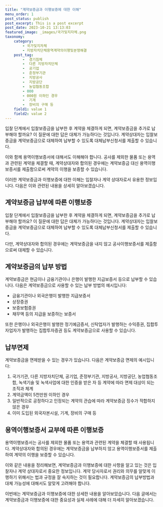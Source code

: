 ```yaml
---
title: "계약보증금과 이행보증에 대한 이해"
menu_order: 1
post_status: publish
post_excerpt: This is a post excerpt
post_date: 2023-10-21 13:13:03
featured_image: _images/국가및지자체.png
taxonomy:
    category:
        - 국가및지자체
        - 지방자치단체용역계약의이행및분쟁해결
    post_tag:
        -  경기침체
        -  다른 지방자치단체
        -  공기업
        -  준정부기관
        -  지방공사
        -  지방공단
        -  농업협동조합
        - 000
        - 000원 이하인 경우
        -  기계
        -  장비의 구매 등
    field1: value 1
    field2: value 2
---
```



입찰 단계에서 입찰보증금을 납부한 후 계약을 체결하게 되면, 계약보증금을 추가로 납부해야 할까요? 이 질문에 대한 답은 대체가 가능하다는 것입니다. 계약상대자는 입찰보증금을 계약보증금으로 대체하여 납부할 수 있도록 대체납부신청서를 제출할 수 있습니다.

이와 함께 용역이행보증서에 대해서도 이해해야 합니다. 공사를 제외한 물품 또는 용역과 관련된 계약을 체결할 때, 계약상대자와 합의된 경우에는 계약보증금 대신 용역이행보증서를 제출함으로써 계약의 이행을 보증할 수 있습니다.

이러한 계약보증금과 이행보증에 대한 이해는 입찰자나 계약 상대자로서 유용한 정보입니다. 다음은 이와 관련된 내용을 상세히 알아보겠습니다.

## 계약보증금 납부에 따른 이행보증

입찰 단계에서 입찰보증금을 납부한 후 계약을 체결하게 되면, 계약보증금을 추가로 납부해야 할까요? 이 질문에 대한 답은 대체가 가능하다는 것입니다. 계약상대자는 입찰보증금을 계약보증금으로 대체하여 납부할 수 있도록 대체납부신청서를 제출할 수 있습니다.

다만, 계약상대자와 합의된 경우에는 계약보증금을 내지 않고 공사이행보증서를 제출함으로써 대체할 수 있습니다.

## 계약보증금의 납부 방법

계약보증금은 현금이나 금융기관이나 은행이 발행한 지급보증서 등으로 납부할 수 있습니다. 다음은 계약보증금으로 사용할 수 있는 납부 방법의 예시입니다:

- 금융기관이나 외국은행이 발행한 지급보증서
- 상장증권
- 보증보험증권
- 채무액 등의 지급을 보증하는 보증서

또한 은행이나 외국은행이 발행한 정기예금증서, 신탁업자가 발행하는 수익증권, 집합투자업자가 발행하는 집합투자증권 등도 계약보증금으로 사용할 수 있습니다.

## 납부면제

계약보증금을 면제받을 수 있는 경우가 있습니다. 다음은 계약보증금 면제의 예시입니다:

1. 국가기관, 다른 지방자치단체, 공기업, 준정부기관, 지방공사, 지방공단, 농업협동조합, 녹색기술 및 녹색사업에 대한 인증을 받은 자 등 계약에 따라 면제 대상이 되는 조직과 체계
2. 계약금액이 5천만원 이하인 경우
3. 일반적으로 공정하다고 인정되는 계약의 관습에 따라 계약보증금 징수가 적합하지 않은 경우
4. 이미 도입된 외국자본시설, 기계, 장비의 구매 등

## 용역이행보증서 교부에 따른 이행보증

용역이행보증서는 공사를 제외한 물품 또는 용역과 관련된 계약을 체결할 때 사용됩니다. 계약상대자와 합의된 경우에는 계약보증금을 납부하지 않고 용역이행보증서를 제출하여 계약의 이행을 보증할 수 있습니다.

이와 같은 내용을 정리해보면, 계약보증금과 이행보증에 대한 사항을 알고 있는 것은 입찰자나 계약 상대자로서 중요한 정보입니다. 계약 당사자로서 권리와 의무를 알맞게 이행하기 위해서는 법과 규정을 잘 숙지하는 것이 필요합니다. 계약보증금의 납부방법과 대체 가능성에 대해서도 알맞게 고려해야 합니다.

이번에는 계약보증금과 이행보증에 대한 상세한 내용을 알아보았습니다. 다음 글에서는 계약보증금과 이행보증에 대한 중요성과 실제 사례에 대해 더 자세히 알아보겠습니다.
